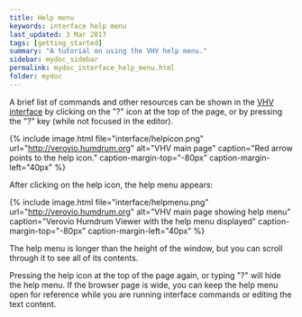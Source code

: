 ```yaml
---
title: Help menu
keywords: interface help menu
last_updated: 3 Mar 2017
tags: [getting_started]
summary: "A tutorial on using the VHV help menu."
sidebar: mydoc_sidebar
permalink: mydoc_interface_help_menu.html
folder: mydoc
---
```


A brief list of commands and other resources can be shown in the [VHV
interface](http://verovio.humdrum.org) by clicking on the "?" icon at
the top of the page, or by pressing the "?" key (while not focused in
the editor).

{% include image.html
	file="interface/helpicon.png"
	url="http://verovio.humdrum.org"
	alt="VHV main page"
	caption="Red arrow points to the help icon."
	caption-margin-top="-80px"
	caption-margin-left="40px"
%}

After clicking on the help icon, the help menu appears:

{% include image.html
	file="interface/helpmenu.png"
	url="http://verovio.humdrum.org"
	alt="VHV main page showing help menu"
	caption="Verovio Humdrum Viewer with the help menu displayed"
	caption-margin-top="-80px"
	caption-margin-left="40px"
%}

The help menu is longer than the height of the window, but you can
scroll through it to see all of its contents.

Pressing the help icon at the top of the page again, or typing "?" will
hide the help menu.  If the browser page is wide, you can keep the
help menu open for reference while you are running interface commands
or editing the text content.



